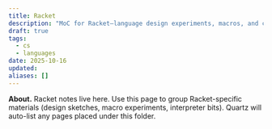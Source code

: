 ```yaml
---
title: Racket
description: "MoC for Racket—language design experiments, macros, and course-related artifacts."
draft: true
tags:
  - cs
  - languages
date: 2025-10-16
updated:
aliases: []
---
```

**About.** Racket notes live here. Use this page to group Racket-specific materials (design sketches, macro experiments, interpreter bits). Quartz will auto-list any pages placed under this folder.